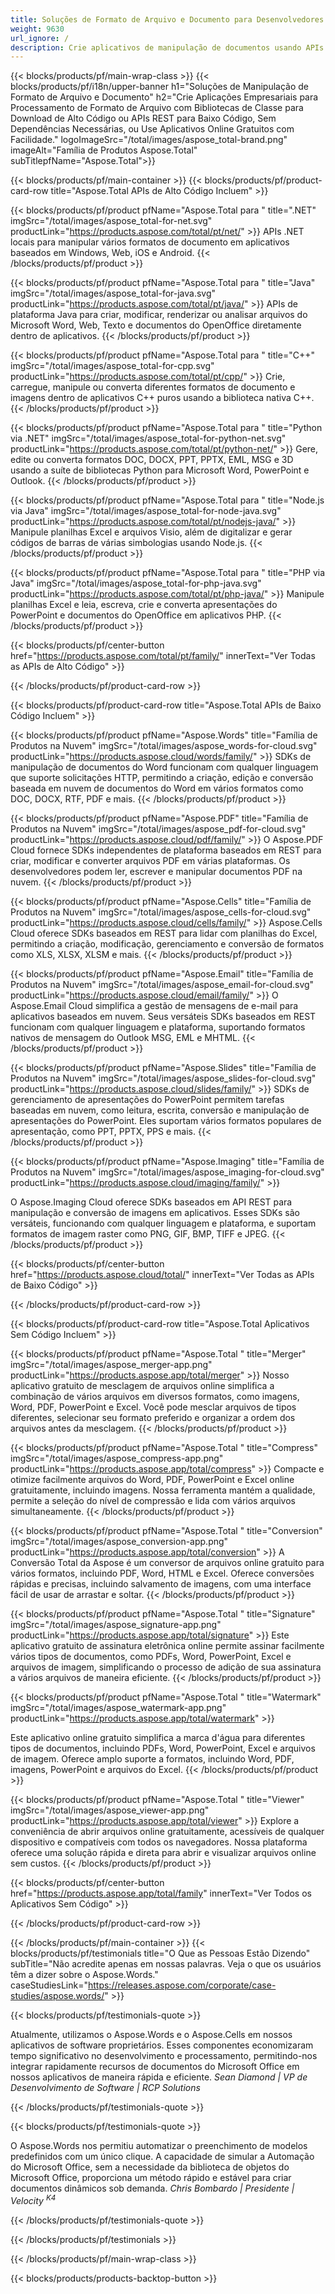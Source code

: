 ```yaml
---
title: Soluções de Formato de Arquivo e Documento para Desenvolvedores e Não-Codificadores
weight: 9630
url_ignore: /
description: Crie aplicativos de manipulação de documentos usando APIs de alto código ou baixo código, ou simplesmente use aplicativos multiplataforma para visualizar, comparar, inspecionar ou converter mais de 100 formatos de arquivo.
---
```

{{< blocks/products/pf/main-wrap-class >}}
{{< blocks/products/pf/i18n/upper-banner h1="Soluções de Manipulação de Formato de Arquivo e Documento" h2="Crie Aplicações Empresariais para Processamento de Formato de Arquivo com Bibliotecas de Classe para Download de Alto Código ou APIs REST para Baixo Código, Sem Dependências Necessárias, ou Use Aplicativos Online Gratuitos com Facilidade." logoImageSrc="/total/images/aspose_total-brand.png" imageAlt="Família de Produtos Aspose.Total" subTitlepfName="Aspose.Total">}}

{{< blocks/products/pf/main-container >}}
{{< blocks/products/pf/product-card-row title="Aspose.Total APIs de Alto Código Incluem" >}}

{{< blocks/products/pf/product pfName="Aspose.Total para " title=".NET" imgSrc="/total/images/aspose_total-for-net.svg" productLink="https://products.aspose.com/total/pt/net/" >}}
APIs .NET locais para manipular vários formatos de documento em aplicativos baseados em Windows, Web, iOS e Android.
{{< /blocks/products/pf/product >}}

{{< blocks/products/pf/product pfName="Aspose.Total para " title="Java" imgSrc="/total/images/aspose_total-for-java.svg" productLink="https://products.aspose.com/total/pt/java/" >}}
APIs de plataforma Java para criar, modificar, renderizar ou analisar arquivos do Microsoft Word, Web, Texto e documentos do OpenOffice diretamente dentro de aplicativos.
{{< /blocks/products/pf/product >}}

{{< blocks/products/pf/product pfName="Aspose.Total para " title="C++" imgSrc="/total/images/aspose_total-for-cpp.svg" productLink="https://products.aspose.com/total/pt/cpp/" >}}
Crie, carregue, manipule ou converta diferentes formatos de documento e imagens dentro de aplicativos C++ puros usando a biblioteca nativa C++.
{{< /blocks/products/pf/product >}}

{{< blocks/products/pf/product pfName="Aspose.Total para " title="Python via .NET" imgSrc="/total/images/aspose_total-for-python-net.svg" productLink="https://products.aspose.com/total/pt/python-net/" >}}
Gere, edite ou converta formatos DOC, DOCX, PPT, PPTX, EML, MSG e 3D usando a suíte de bibliotecas Python para Microsoft Word, PowerPoint e Outlook.
{{< /blocks/products/pf/product >}}

{{< blocks/products/pf/product pfName="Aspose.Total para " title="Node.js via Java" imgSrc="/total/images/aspose_total-for-node-java.svg" productLink="https://products.aspose.com/total/pt/nodejs-java/" >}}
Manipule planilhas Excel e arquivos Visio, além de digitalizar e gerar códigos de barras de várias simbologias usando Node.js.
{{< /blocks/products/pf/product >}}

{{< blocks/products/pf/product pfName="Aspose.Total para " title="PHP via Java" imgSrc="/total/images/aspose_total-for-php-java.svg" productLink="https://products.aspose.com/total/pt/php-java/" >}}
Manipule planilhas Excel e leia, escreva, crie e converta apresentações do PowerPoint e documentos do OpenOffice em aplicativos PHP.
{{< /blocks/products/pf/product >}}

{{< blocks/products/pf/center-button href="https://products.aspose.com/total/pt/family/" innerText="Ver Todas as APIs de Alto Código" >}}

{{< /blocks/products/pf/product-card-row >}}

{{< blocks/products/pf/product-card-row title="Aspose.Total APIs de Baixo Código Incluem" >}}

{{< blocks/products/pf/product pfName="Aspose.Words" title="Família de Produtos na Nuvem" imgSrc="/total/images/aspose_words-for-cloud.svg" productLink="https://products.aspose.cloud/words/family/" >}}
SDKs de manipulação de documentos do Word funcionam com qualquer linguagem que suporte solicitações HTTP, permitindo a criação, edição e conversão baseada em nuvem de documentos do Word em vários formatos como DOC, DOCX, RTF, PDF e mais.
{{< /blocks/products/pf/product >}}

{{< blocks/products/pf/product pfName="Aspose.PDF" title="Família de Produtos na Nuvem" imgSrc="/total/images/aspose_pdf-for-cloud.svg" productLink="https://products.aspose.cloud/pdf/family/" >}}
O Aspose.PDF Cloud fornece SDKs independentes de plataforma baseados em REST para criar, modificar e converter arquivos PDF em várias plataformas. Os desenvolvedores podem ler, escrever e manipular documentos PDF na nuvem.
{{< /blocks/products/pf/product >}}

{{< blocks/products/pf/product pfName="Aspose.Cells" title="Família de Produtos na Nuvem" imgSrc="/total/images/aspose_cells-for-cloud.svg" productLink="https://products.aspose.cloud/cells/family/" >}}
Aspose.Cells Cloud oferece SDKs baseados em REST para lidar com planilhas do Excel, permitindo a criação, modificação, gerenciamento e conversão de formatos como XLS, XLSX, XLSM e mais.
{{< /blocks/products/pf/product >}}

{{< blocks/products/pf/product pfName="Aspose.Email" title="Família de Produtos na Nuvem" imgSrc="/total/images/aspose_email-for-cloud.svg" productLink="https://products.aspose.cloud/email/family/" >}}
O Aspose.Email Cloud simplifica a gestão de mensagens de e-mail para aplicativos baseados em nuvem. Seus versáteis SDKs baseados em REST funcionam com qualquer linguagem e plataforma, suportando formatos nativos de mensagem do Outlook MSG, EML e MHTML.
{{< /blocks/products/pf/product >}}

{{< blocks/products/pf/product pfName="Aspose.Slides" title="Família de Produtos na Nuvem" imgSrc="/total/images/aspose_slides-for-cloud.svg" productLink="https://products.aspose.cloud/slides/family/" >}}
SDKs de gerenciamento de apresentações do PowerPoint permitem tarefas baseadas em nuvem, como leitura, escrita, conversão e manipulação de apresentações do PowerPoint. Eles suportam vários formatos populares de apresentação, como PPT, PPTX, PPS e mais.
{{< /blocks/products/pf/product >}}

{{< blocks/products/pf/product pfName="Aspose.Imaging" title="Família de Produtos na Nuvem" imgSrc="/total/images/aspose_imaging-for-cloud.svg" productLink="https://products.aspose.cloud/imaging/family/" >}}

O Aspose.Imaging Cloud oferece SDKs baseados em API REST para manipulação e conversão de imagens em aplicativos. Esses SDKs são versáteis, funcionando com qualquer linguagem e plataforma, e suportam formatos de imagem raster como PNG, GIF, BMP, TIFF e JPEG.
{{< /blocks/products/pf/product >}}

{{< blocks/products/pf/center-button href="https://products.aspose.cloud/total/" innerText="Ver Todas as APIs de Baixo Código" >}}

{{< /blocks/products/pf/product-card-row >}}

{{< blocks/products/pf/product-card-row title="Aspose.Total Aplicativos Sem Código Incluem" >}}

{{< blocks/products/pf/product pfName="Aspose.Total " title="Merger" imgSrc="/total/images/aspose_merger-app.png" productLink="https://products.aspose.app/total/merger" >}}
Nosso aplicativo gratuito de mesclagem de arquivos online simplifica a combinação de vários arquivos em diversos formatos, como imagens, Word, PDF, PowerPoint e Excel. Você pode mesclar arquivos de tipos diferentes, selecionar seu formato preferido e organizar a ordem dos arquivos antes da mesclagem.
{{< /blocks/products/pf/product >}}

{{< blocks/products/pf/product pfName="Aspose.Total " title="Compress" imgSrc="/total/images/aspose_compress-app.png" productLink="https://products.aspose.app/total/compress" >}}
Compacte e otimize facilmente arquivos do Word, PDF, PowerPoint e Excel online gratuitamente, incluindo imagens. Nossa ferramenta mantém a qualidade, permite a seleção do nível de compressão e lida com vários arquivos simultaneamente.
{{< /blocks/products/pf/product >}}

{{< blocks/products/pf/product pfName="Aspose.Total " title="Conversion" imgSrc="/total/images/aspose_conversion-app.png" productLink="https://products.aspose.app/total/conversion" >}}
A Conversão Total da Aspose é um conversor de arquivos online gratuito para vários formatos, incluindo PDF, Word, HTML e Excel. Oferece conversões rápidas e precisas, incluindo salvamento de imagens, com uma interface fácil de usar de arrastar e soltar.
{{< /blocks/products/pf/product >}}

{{< blocks/products/pf/product pfName="Aspose.Total " title="Signature" imgSrc="/total/images/aspose_signature-app.png" productLink="https://products.aspose.app/total/signature" >}}
Este aplicativo gratuito de assinatura eletrônica online permite assinar facilmente vários tipos de documentos, como PDFs, Word, PowerPoint, Excel e arquivos de imagem, simplificando o processo de adição de sua assinatura a vários arquivos de maneira eficiente.
{{< /blocks/products/pf/product >}}

{{< blocks/products/pf/product pfName="Aspose.Total " title="Watermark" imgSrc="/total/images/aspose_watermark-app.png" productLink="https://products.aspose.app/total/watermark" >}}

Este aplicativo online gratuito simplifica a marca d'água para diferentes tipos de documentos, incluindo PDFs, Word, PowerPoint, Excel e arquivos de imagem. Oferece amplo suporte a formatos, incluindo Word, PDF, imagens, PowerPoint e arquivos do Excel.
{{< /blocks/products/pf/product >}}

{{< blocks/products/pf/product pfName="Aspose.Total " title="Viewer" imgSrc="/total/images/aspose_viewer-app.png" productLink="https://products.aspose.app/total/viewer" >}}
Explore a conveniência de abrir arquivos online gratuitamente, acessíveis de qualquer dispositivo e compatíveis com todos os navegadores. Nossa plataforma oferece uma solução rápida e direta para abrir e visualizar arquivos online sem custos.
{{< /blocks/products/pf/product >}}

{{< blocks/products/pf/center-button href="https://products.aspose.app/total/family" innerText="Ver Todos os Aplicativos Sem Código" >}}

{{< /blocks/products/pf/product-card-row >}}

{{< /blocks/products/pf/main-container >}}
{{< blocks/products/pf/testimonials title="O Que as Pessoas Estão Dizendo" subTitle="Não acredite apenas em nossas palavras. Veja o que os usuários têm a dizer sobre o Aspose.Words." caseStudiesLink="https://releases.aspose.com/corporate/case-studies/aspose.words/" >}}

{{< blocks/products/pf/testimonials-quote >}}
<p class="first">
Atualmente, utilizamos o Aspose.Words e o Aspose.Cells em nossos aplicativos de software proprietários. Esses componentes economizaram tempo significativo no desenvolvimento e processamento, permitindo-nos integrar rapidamente recursos de documentos do Microsoft Office em nossos aplicativos de maneira rápida e eficiente.
<em>
Sean Diamond | VP de Desenvolvimento de Software | RCP Solutions
</em>
</p>

{{< /blocks/products/pf/testimonials-quote >}}

{{< blocks/products/pf/testimonials-quote >}}
<p class="second">
O Aspose.Words nos permitiu automatizar o preenchimento de modelos predefinidos com um único clique. A capacidade de simular a Automação do Microsoft Office, sem a necessidade da biblioteca de objetos do Microsoft Office, proporciona um método rápido e estável para criar documentos dinâmicos sob demanda.
<em>
Chris Bombardo | Presidente | Velocity
<sup>
K4
</sup>
</em>
</p>

{{< /blocks/products/pf/testimonials-quote >}}

{{< /blocks/products/pf/testimonials >}}

{{< /blocks/products/pf/main-wrap-class >}}

{{< blocks/products/products-backtop-button >}}

